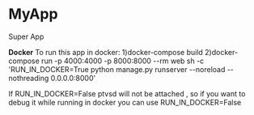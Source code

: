 # MyApp
Super App

**Docker**
To run this app in docker:
1)docker-compose build
2)docker-compose run -p 4000:4000 -p 8000:8000 --rm web sh -c 'RUN_IN_DOCKER=True python manage.py runserver --noreload --nothreading 0.0.0.0:8000'

If RUN_IN_DOCKER=False ptvsd will not be attached , so if you want to debug it while running in docker you can use RUN_IN_DOCKER=False
